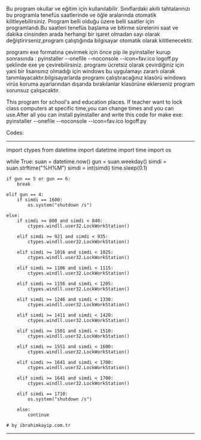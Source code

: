 Bu program okullar ve eğitim için kullanılabilir.
Sınıflardaki akıllı tahtalarınızı bu programla tenefüs saatlerinde ve öğle aralarında otomatik kilitleyebilirsiniz.
Program belli olduğu üzere belli saatler için programlandı.Bu saatleri tenefüs başlama ve 
bitirme sürelerini saat ve dakika cinsinden arada herhangi bir işaret olmadan sayı olarak değiştirirseniz,program çalıştığında
bilgisayar otomatik olarak kilitlenecektir.

programı exe formatına çevirmek için önce pip ile pyinstaller kurup sonrasında : pyinstaller --onefile --noconsole --icon=fav.ico logoff.py şeklinde exe ye çevirebilirsiniz.
programı ücretsiz olarak çevirdiğiniz için yani bir lisansınız olmadığı için windows bu uygulamayı zararlı olarak tanımlayacaktır.bilgisayarlarda programı çalıştıracağınız klasörü 
windows virüs koruma ayarlarından dışarıda bırakılanlar klasörüne eklerseniz program sorunsuz çalışacaktır.

This program for school's and education places.
If teacher want to lock class computers at specific time,you can change times and you can use.After all you can install pyinstaller and write this code for make exe:
pyinstaller --onefile --noconsole --icon=fav.ico logoff.py

Codes:

-----------------------------------------------------------------------------------

import ctypes
from datetime import datetime
import time
import os

while True:
    suan = datetime.now()
    gun = suan.weekday()
    simdi = suan.strftime("%H%M")
    simdi = int(simdi)
    time.sleep(0.1)

    if gun == 5 or gun == 6:
        break

    elif gun == 4:
        if simdi == 1600:
            os.system("shutdown /s")

    else:
        if simdi >= 800 and simdi < 840:
            ctypes.windll.user32.LockWorkStation()

        elif simdi >= 921 and simdi < 935:
            ctypes.windll.user32.LockWorkStation()

        elif simdi >= 1016 and simdi < 1025:
            ctypes.windll.user32.LockWorkStation()

        elif simdi >= 1106 and simdi < 1115:
            ctypes.windll.user32.LockWorkStation()

        elif simdi >= 1156 and simdi < 1205:
            ctypes.windll.user32.LockWorkStation()

        elif simdi >= 1246 and simdi < 1330:
            ctypes.windll.user32.LockWorkStation()

        elif simdi >= 1411 and simdi < 1420:
            ctypes.windll.user32.LockWorkStation()

        elif simdi >= 1501 and simdi < 1510:
            ctypes.windll.user32.LockWorkStation()

        elif simdi >= 1551 and simdi < 1600:
            ctypes.windll.user32.LockWorkStation()

        elif simdi >= 1641 and simdi < 1700:
            ctypes.windll.user32.LockWorkStation()
        
        elif simdi >= 1641 and simdi < 1700:
            ctypes.windll.user32.LockWorkStation()

        elif simdi == 1710:
            os.system("shutdown /s")

        else:
            continue

    # by ibrahimkayip.com.tr

-----------------------------------------------------------------------------------
